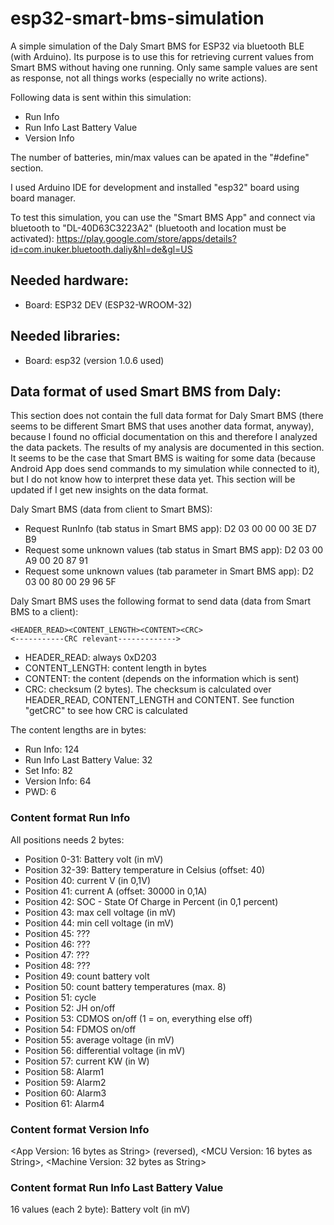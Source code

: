 # esp32-smart-bms-simulation
A simple simulation of the Daly Smart BMS for ESP32 via bluetooth BLE (with Arduino). Its purpose is to use this for retrieving current values from Smart BMS without having one running. Only same sample values are sent as response, not all things works (especially no write actions).

Following data is sent within this simulation:
- Run Info
- Run Info Last Battery Value
- Version Info

The number of batteries, min/max values can be apated in the "#define" section.

I used Arduino IDE for development and installed "esp32" board using board manager.

To test this simulation, you can use the "Smart BMS App" and connect via bluetooth to "DL-40D63C3223A2" (bluetooth and location must be activated): https://play.google.com/store/apps/details?id=com.inuker.bluetooth.daliy&hl=de&gl=US

## Needed hardware:
- Board: ESP32 DEV (ESP32­-WROOM-­32)

## Needed libraries:
- Board: esp32 (version 1.0.6 used)

## Data format of used Smart BMS from Daly:
This section does not contain the full data format for Daly Smart BMS (there seems to be different Smart BMS that uses another data format, anyway), because I found no official documentation on this and therefore I analyzed the data packets. The results of my analysis are documented in this section. It seems to be the case that Smart BMS is waiting for some data (because Android App does send commands to my simulation while connected to it), but I do not know how to interpret these data yet.
This section will be updated if I get new insights on the data format.

Daly Smart BMS (data from client to Smart BMS):
- Request RunInfo (tab status in Smart BMS app): D2 03 00 00 00 3E D7 B9
- Request some unknown values (tab status in Smart BMS app): D2 03 00 A9 00 20 87 91
- Request some unknown values (tab parameter in Smart BMS app): D2 03 00 80 00 29 96 5F

Daly Smart BMS uses the following format to send data (data from Smart BMS to a client):

```
<HEADER_READ><CONTENT_LENGTH><CONTENT><CRC>
<-----------CRC relevant------------->
```
- HEADER_READ: always 0xD203
- CONTENT_LENGTH: content length in bytes
- CONTENT: the content (depends on the information which is sent)
- CRC: checksum (2 bytes). The checksum is calculated over HEADER_READ, CONTENT_LENGTH and CONTENT. See function "getCRC" to see how CRC is calculated

The content lengths are in bytes:
- Run Info: 124
- Run Info Last Battery Value: 32
- Set Info: 82
- Version Info: 64
- PWD: 6

### Content format Run Info
All positions needs 2 bytes:
- Position 0-31: Battery volt (in mV)
- Position 32-39: Battery temperature in Celsius (offset: 40)
- Position 40: current V (in 0,1V)
- Position 41: current A (offset: 30000 in 0,1A)
- Position 42: SOC - State Of Charge in Percent (in 0,1 percent)
- Position 43: max cell voltage (in mV)
- Position 44: min cell voltage (in mV)
- Position 45: ???
- Position 46: ???
- Position 47: ???
- Position 48: ???
- Position 49: count battery volt
- Position 50: count battery temperatures (max. 8)
- Position 51: cycle
- Position 52: JH on/off
- Position 53: CDMOS on/off (1 = on, everything else off)
- Position 54: FDMOS on/off
- Position 55: average voltage (in mV)
- Position 56: differential voltage (in mV)   
- Position 57: current KW (in W)
- Position 58: Alarm1
- Position 59: Alarm2
- Position 60: Alarm3
- Position 61: Alarm4

### Content format Version Info
<App Version: 16 bytes as String> (reversed), <MCU Version: 16 bytes as String>, <Machine Version: 32 bytes as String>

### Content format Run Info Last Battery Value
16 values (each 2 byte): Battery volt (in mV)
